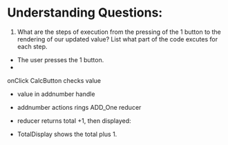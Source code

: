 # Understanding Questions:
1. What are the steps of execution from the pressing of the 1 button to the rendering of our updated value? List what part of the code excutes for each step.
* The user presses the 1 button.
* 
onClick CalcButton checks value
* value in addnumber handle
* addnumber actions rings ADD_One reducer
* reducer returns total +1, then displayed:

* TotalDisplay shows the total plus 1.
